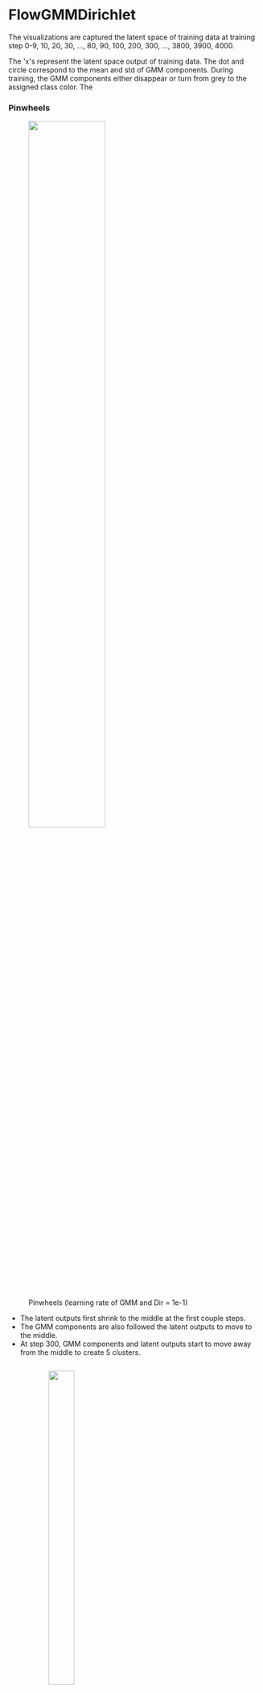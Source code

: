 # FlowGMMDirichlet

The visualizations are captured the latent space of training data at training step 0-9, 10, 20, 30, ..., 80, 90, 100, 200, 300, ..., 3800, 3900, 4000.

The 'x's represent the latent space output of training data. The dot and circle correspond to the mean and std of GMM components. During training, the GMM components either disappear or turn from grey to the assigned class color. The 

### Pinwheels

<figure>
  <img src="pinwheels_1e-1_0.gif" width="60%" height="60%">
  <figcaption> Pinwheels (learning rate of GMM and Dir = 1e-1) </figcaption>
</figure>
<ul>
  <li>The latent outputs first shrink to the middle at the first couple steps.</li>
  <li>The GMM components are also followed the latent outputs to move to the middle.</li>
  <li>At step 300, GMM components and latent outputs start to move away from the middle to create 5 clusters.</li>
</ul>

<figure>
  <div style="float:left;">
    <figure>
    <img src="pinwheels_1e-2_0.gif" width="40%" height="40%">
    <figcaption> Pinwheels (learning rate of GMM and Dir = 1e-2) </figcaption>
    </figure>
  </div>
  <div style="float:left;">
    <figure>
    <img src="pinwheels_1e-3_0.gif" width="40%" height="40%">
    <figcaption> Pinwheels (learning rate of GMM and Dir = 1e-3) </figcaption>
    </figure>
  </div>
</figure>



